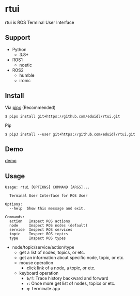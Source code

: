 # rtui

rtui is ROS Terminal User Interface

## Support

- Python
  - 3.8+
- ROS1
  - noetic
- ROS2
  - humble
  - ironic

## Install

Via [pipx](https://github.com/pypa/pipx) (Recommended)

```sh-session
$ pipx install git+https://github.com/eduidl/rtui.git
```

Pip

```sh-session
$ pip3 install --user git+https://github.com/eduidl/rtui.git
```

## Demo

[demo](https://github.com/eduidl/rtui/assets/25898373/901f58a8-98f6-4f23-82d6-404d15d5f35b)

## Usage

```
Usage: rtui [OPTIONS] COMMAND [ARGS]...

  Terminal User Interface for ROS User

Options:
  --help  Show this message and exit.

Commands:
  action   Inspect ROS actions
  node     Inspect ROS nodes (default)
  service  Inspect ROS services
  topic    Inspect ROS topics
  type     Inspect ROS types
```

- node/topic/service/action/type
  - get a list of nodes, topics, or etc.
  - get an information about specific node, topic, or etc.
  - mouse operation
    - click link of a node, a topic, or etc.
  - keyboard operation
    - `b/f`: Trace history backward and forward
    - `r`: Once more get list of nodes, topics or etc.
    - `q`: Terminate app

